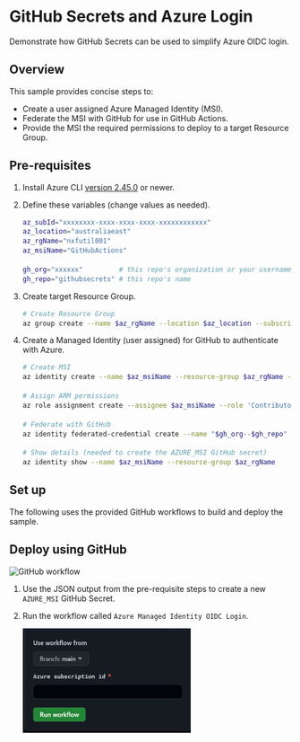 # GitHub Secrets and Azure Login

Demonstrate how GitHub Secrets can be used to simplify Azure OIDC login.

## Overview

This sample provides concise steps to:
- Create a user assigned Azure Managed Identity (MSI).
- Federate the MSI with GitHub for use in GitHub Actions.
- Provide the MSI the required permissions to deploy to a target Resource Group.

## Pre-requisites

1. Install Azure CLI [version 2.45.0](https://learn.microsoft.com/en-us/cli/azure/install-azure-cli-linux?pivots=apt) or newer.

1. Define these variables (change values as needed).

    ``` bash 
    az_subId="xxxxxxxx-xxxx-xxxx-xxxx-xxxxxxxxxxxx"
    az_location="australiaeast"
    az_rgName="nxfutil001"
    az_msiName="GitHubActions"

    gh_org="xxxxxx"         # this repo's organization or your username 
    gh_repo="githubsecrets" # this repo's name
    ```

1. Create target Resource Group.

    ``` bash
    # Create Resource Group
    az group create --name $az_rgName --location $az_location --subscription $az_subId
    ```

1. Create a Managed Identity (user assigned) for GitHub to authenticate with Azure. 

    ``` bash
    # Create MSI
    az identity create --name $az_msiName --resource-group $az_rgName --subscription $az_subId

    # Assign ARM permissions
    az role assignment create --assignee $az_msiName --role 'Contributor' --scope /subscriptions/$az_subId/resourceGroups/$az_rgName

    # Federate with GitHub
    az identity federated-credential create --name "$gh_org--$gh_repo" --identity-name $az_msiName --subject "repo:$gh_org/$gh_repo:ref:refs/heads/main" --issuer "https://token.actions.githubusercontent.com" --resource-group $az_rgName --subscription $az_subId 

    # Show details (needed to create the AZURE_MSI GitHub secret)
    az identity show --name $az_msiName --resource-group $az_rgName
    ```

## Set up

The following uses the provided GitHub workflows to build and deploy the sample.

## Deploy using GitHub

![GitHub workflow](https://github.com/axgonz/azure-nextflow/actions/workflows/cicd.yml/badge.svg?branch=main)

1. Use the JSON output from the pre-requisite steps to create a new `AZURE_MSI` GitHub Secret.

1. Run the workflow called `Azure Managed Identity OIDC Login`.

    <img src="./doc/GitHubWorkflow.png" width="300" alt="Running the GitHub Workflow">